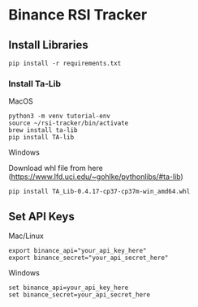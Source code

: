 # Binance RSI Tracker


## Install Libraries

```
pip install -r requirements.txt

```

### Install Ta-Lib

MacOS

```
python3 -m venv tutorial-env
source ~/rsi-tracker/bin/activate
brew install ta-lib
pip install TA-lib
```

Windows

Download whl file from here (https://www.lfd.uci.edu/~gohlke/pythonlibs/#ta-lib)

```
pip install TA_Lib-0.4.17-cp37-cp37m-win_amd64.whl
```

## Set API Keys

Mac/Linux

```
export binance_api="your_api_key_here"
export binance_secret="your_api_secret_here"
```

Windows

```
set binance_api=your_api_key_here
set binance_secret=your_api_secret_here

```



